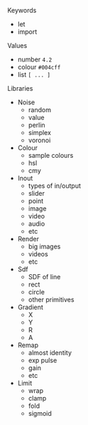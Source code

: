 Keywords
- let
- import

Values
- number `4.2`
- colour `#004cff`
- list `[ ... ]`

Libraries
- Noise
  - random
  - value
  - perlin
  - simplex
  - voronoi
- Colour
  - sample colours
  - hsl
  - cmy
- Inout
  - types of in/output
  - slider
  - point
  - image
  - video
  - audio
  - etc
- Render
  - big images
  - videos
  - etc
- Sdf
  - SDF of line
  - rect
  - circle
  - other primitives
- Gradient
  - X
  - Y
  - R
  - A
- Remap
  - almost identity
  - exp pulse
  - gain
  - etc
- Limit
  - wrap
  - clamp
  - fold
  - sigmoid
